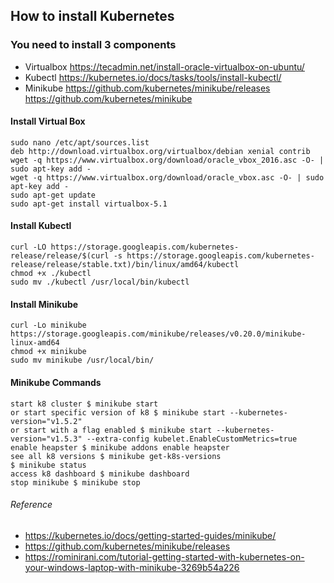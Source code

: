 ## How to install Kubernetes



### You need to install 3 components
- Virtualbox https://tecadmin.net/install-oracle-virtualbox-on-ubuntu/
- Kubectl https://kubernetes.io/docs/tasks/tools/install-kubectl/
- Minikube https://github.com/kubernetes/minikube/releases https://github.com/kubernetes/minikube

#### Install Virtual Box
```
sudo nano /etc/apt/sources.list
deb http://download.virtualbox.org/virtualbox/debian xenial contrib
wget -q https://www.virtualbox.org/download/oracle_vbox_2016.asc -O- | sudo apt-key add -
wget -q https://www.virtualbox.org/download/oracle_vbox.asc -O- | sudo apt-key add -
sudo apt-get update
sudo apt-get install virtualbox-5.1
```

#### Install Kubectl
```
curl -LO https://storage.googleapis.com/kubernetes-release/release/$(curl -s https://storage.googleapis.com/kubernetes-release/release/stable.txt)/bin/linux/amd64/kubectl
chmod +x ./kubectl
sudo mv ./kubectl /usr/local/bin/kubectl
```

#### Install Minikube
```
curl -Lo minikube https://storage.googleapis.com/minikube/releases/v0.20.0/minikube-linux-amd64
chmod +x minikube
sudo mv minikube /usr/local/bin/
```

#### Minikube Commands
```
start k8 cluster $ minikube start
or start specific version of k8 $ minikube start --kubernetes-version="v1.5.2"
or start with a flag enabled $ minikube start --kubernetes-version="v1.5.3" --extra-config kubelet.EnableCustomMetrics=true
enable heapster $ minikube addons enable heapster
see all k8 versions $ minikube get-k8s-versions
$ minikube status
access k8 dashboard $ minikube dashboard
stop minikube $ minikube stop
```

###### Reference
- https://kubernetes.io/docs/getting-started-guides/minikube/
- https://github.com/kubernetes/minikube/releases
- https://rominirani.com/tutorial-getting-started-with-kubernetes-on-your-windows-laptop-with-minikube-3269b54a226
